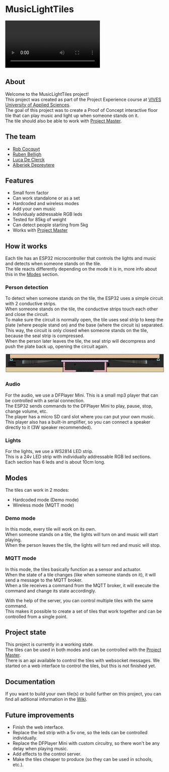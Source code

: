 # MusicLightTiles

![360° view](./img/360.mp4)

## About

Welcome to the MusicLightTiles project!  
This project was created as part of the Project Experience course at [VIVES University of Applied Sciences](https://www.vives.be/en).  
The goal of this project was to create a Proof of Concept interactive floor tile that can play music and light up when someone stands on it.  
The tile should also be able to work with [Project Master](https://github.com/vives-project-xp/ProjectMaster).  

## The team

- [Rob Cocquyt](https://github.com/Robbedoes24)
- [Ruben Belligh](https://github.com/RubenBelligh)
- [Luca De Clerck](https://github.com/LucaClrk)
- [Alberiek Depreytere](https://github.com/AlberiekDepreytere)

## Features

- Small form factor
- Can work standalone or as a set
- Hardcoded and wireless modes
- Add your own music
- Individualy addressable RGB leds
- Tested for 85kg of weight
- Can detect people starting from 5kg
- Works with [Project Master](https://github.com/vives-project-xp/ProjectMaster)

## How it works

Each tile has an ESP32 microcontroller that controls the lights and music and detects when someone stands on the tile.  
The tile reacts differently depending on the mode it is in, more info about this in the [Modes](#modes) section.  

### Person detection

To detect when someone stands on the tile, the ESP32 uses a simple circuit with 2 conductive strips.  
When someone stands on the tile, the conductive strips touch each other and close the circuit.  
To make sure the circuit is normally open, the tile uses seal strip to keep the plate (where people stand on) and the base (where the circuit is) separated.  
This way, the circuit is only closed when someone stands on the tile, because the seal strip is compressed.  
When the person later leaves the tile, the seal strip will decompress and push the plate back up, opening the circuit again.  

![Section View](./img/sectionview.png)

### Audio

For the audio, we use a DFPlayer Mini.
This is a small mp3 player that can be controlled with a serial connection.  
The ESP32 sends commands to the DFPlayer Mini to play, pause, stop, change volume, etc.  
The player has a micro SD card slot where you can put your own music.  
This player also has a built-in amplifier, so you can connect a speaker directly to it (3W speaker recommended).  

### Lights

For the lights, we use a WS2814 LED strip.  
This is a 24v LED strip with individually addressable RGB led sections.  
Each section has 6 leds and is about 10cm long.  

## Modes

The tiles can work in 2 modes:

- Hardcoded mode (Demo mode)
- Wireless mode (MQTT mode)

### Demo mode

In this mode, every tile will work on its own.  
When someone stands on a tile, the lights will turn on and music will start playing.  
When the person leaves the tile, the lights will turn red  and music will stop.  

### MQTT mode

In this mode, the tiles basically function as a sensor and actuator.  
When the state of a tile changes (like when someone stands on it), it will send a message to the MQTT broker.  
When a tile receives a command from the MQTT broker, it will execute the command and change its state accordingly.  

With the help of the server, you can control multiple tiles with the same command.  
This makes it possible to create a set of tiles that work together and can be controlled from a single point.  

## Project state

This project is currently in a working state.  
The tiles can be used in both modes and can be controlled with the [Project Master](https://github.com/vives-project-xp/ProjectMaster).  
There is an api available to control the tiles with websocket messages.
We started on a web interface to control the tiles, but this is not finished yet.

## Documentation

If you want to build your own tile(s) or build further on this project, you can find all aditional information in the [Wiki](https://github.com/vives-project-xp/MusicLightTiles/wiki).    

## Future improvements

- Finish the web interface.
- Replace the led strip with a 5v one, so the leds can be controlled individually.
- Replace the DFPlayer Mini with custom circuitry, so there won't be any delay when playing music.
- Add effects to the control server.
- Make the tiles cheaper to produce (so they can be used in schools, etc.).
